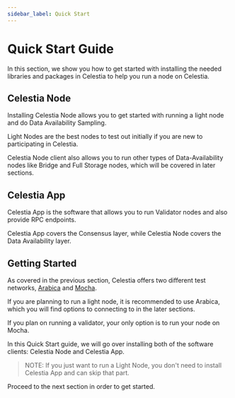 ```yaml
---
sidebar_label: Quick Start
---
```


# Quick Start Guide

In this section, we show you how to get started
with installing the needed libraries and packages
in Celestia to help you run a node on Celestia.

## Celestia Node

Installing Celestia Node allows you to get started with
running a light node and do Data Availability Sampling.

Light Nodes are the best nodes to test out initially if
you are new to participating in Celestia.

Celestia Node client also allows you to run other types
of Data-Availability nodes like Bridge and Full Storage
nodes, which will be covered in later sections.

## Celestia App

Celestia App is the software that allows you to run
Validator nodes and also provide RPC endpoints.

Celestia App covers the Consensus layer, while Celestia Node
covers the Data Availability layer.

## Getting Started

As covered in the previous section, Celestia offers
two different test networks, [Arabica](./arabica-devnet.md)
and [Mocha](./mocha-testnet.md).

If you are planning to run a light node, it is recommended
to use Arabica, which you will find options to connecting to
in the later sections.

If you plan on running a validator, your only option is to run
your node on Mocha.

In this Quick Start guide, we will go over installing both of
the software clients: Celestia Node and Celestia App.

> NOTE: If you just want to run a Light Node, you don't need to
  install Celestia App and can skip that part.

Proceed to the next section in order to get started.
